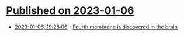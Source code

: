 # [Published on 2023-01-06](index.md)

* [2023-01-06, 19:28:06](https://news.ycombinator.com/item?id=34279605) - [Fourth membrane is discovered in the brain](https://www.science.org/doi/10.1126/science.adc8810)
